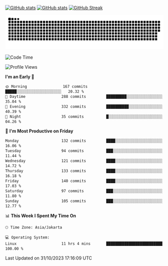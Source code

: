 [![GitHub stats](https://github-readme-stats.vercel.app/api?username=aurelioklv&card_width=500&show_icons=true&rank_icon=github&theme=solarized-dark#gh-dark-mode-only)](https://github.com/anuraghazra/github-readme-stats#gh-dark-mode-only)
[![GitHub stats](https://github-readme-stats.vercel.app/api?username=aurelioklv&card_width=500&show_icons=true&rank_icon=github&theme=buefy#gh-light-mode-only)](https://github.com/anuraghazra/github-readme-stats#gh-light-mode-only)
[![GitHub Streak](https://streak-stats.demolab.com/?user=aurelioklv&card_width=336&theme=solarized-dark)](https://git.io/streak-stats)

<picture>
  <source media="(prefers-color-scheme: dark)" srcset="https://raw.githubusercontent.com/aurelioklv/aurelioklv/snake-output/github-contribution-grid-snake-dark.svg">
  <source media="(prefers-color-scheme: light)" srcset="https://raw.githubusercontent.com/aurelioklv/aurelioklv/snake-output/github-contribution-grid-snake.svg">
  <img alt="github contribution grid snake animation" src="https://raw.githubusercontent.com/aurelioklv/aurelioklv/snake-output/github-contribution-grid-snake.svg">
</picture>

<!--START_SECTION:waka-->
![Code Time](http://img.shields.io/badge/Code%20Time-231%20hrs%2026%20mins-blue)

![Profile Views](http://img.shields.io/badge/Profile%20Views-71-blue)

**I'm an Early 🐤** 

```text
🌞 Morning                167 commits         █████░░░░░░░░░░░░░░░░░░░░   20.32 % 
🌆 Daytime                288 commits         █████████░░░░░░░░░░░░░░░░   35.04 % 
🌃 Evening                332 commits         ██████████░░░░░░░░░░░░░░░   40.39 % 
🌙 Night                  35 commits          █░░░░░░░░░░░░░░░░░░░░░░░░   04.26 % 
```
📅 **I'm Most Productive on Friday** 

```text
Monday                   132 commits         ████░░░░░░░░░░░░░░░░░░░░░   16.06 % 
Tuesday                  94 commits          ███░░░░░░░░░░░░░░░░░░░░░░   11.44 % 
Wednesday                121 commits         ████░░░░░░░░░░░░░░░░░░░░░   14.72 % 
Thursday                 133 commits         ████░░░░░░░░░░░░░░░░░░░░░   16.18 % 
Friday                   140 commits         ████░░░░░░░░░░░░░░░░░░░░░   17.03 % 
Saturday                 97 commits          ███░░░░░░░░░░░░░░░░░░░░░░   11.80 % 
Sunday                   105 commits         ███░░░░░░░░░░░░░░░░░░░░░░   12.77 % 
```


📊 **This Week I Spent My Time On** 

```text
🕑︎ Time Zone: Asia/Jakarta

💻 Operating System: 
Linux                    11 hrs 4 mins       █████████████████████████   100.00 % 
```


 Last Updated on 31/10/2023 17:16:09 UTC
<!--END_SECTION:waka-->
